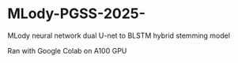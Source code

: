 # MLody-PGSS-2025-
MLody neural network dual U-net to BLSTM hybrid stemming model

Ran with Google Colab on A100 GPU
